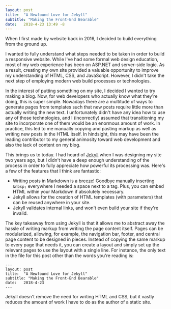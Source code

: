 ```yaml
---
layout: post
title:  "A Newfound Love for Jekyll"
subtitle: "Making the Front-End Bearable"
date:   2018-4-23 13:49 -8
---
```

When I first made by website back in 2016, I decided to build everything from the ground up.

I wanted to fully understand what steps needed to be taken in order to build a responsive website.
While I've had some formal web design education, most of my web experience has been on ASP.NET and server-side logic.
As a result, creating my own site provided a valuable opportunity to improve my understanding of HTML, CSS, and JavaScript.
However, I didn't take the next step of employing modern web build processes or technologies.

In the interest of putting something on my site, I decided I wanted to try making a blog.
Now, for web developers who actually know what they're doing, this is super simple.
Nowadays there are a multitude of ways to generate pages from templates such that new posts require little more than actually writing the new text.
I unfortunately didn't have any idea how to use any of those technologies, and I (incorrectly) assumed that transitioning my site to incorporate one of them would be an enormous amount of work.
In practice, this led to me manually copying and pasting markup as well as writing new posts in the HTML itself.
In hindsight, this may have been the leading contributor to my general animosity toward web development and also the lack of content on my blog.

This brings us to today. I had heard of [Jekyll][Jekyll] when I was designing my site two years ago, but I didn't have a deep enough understanding of the process in order to fully appreciate how powerful its processing was.
Here's a few of the features that I think are fantastic:
- Writing posts in Markdown is a breeze! Goodbye manually inserting `&nbsp;` everywhere I needed a space next to a tag. Plus, you can embed HTML within your Markdown if absolutely necessary.
- Jekyll allows for the creation of HTML templates (with parameters) that can be reused anywhere in your site.
- Jekyll validates internal links, and won't even build your site if they're invalid.

The key takeaway from using Jekyll is that it allows me to abstract away the hassle of writing markup from writing the page content itself.
Pages can be modularized, allowing, for example, the navigation bar, footer, and central page content to be designed in pieces.
Instead of copying the same markup to every page that needs it, you can create a layout and simply set up the relevant pages to use the layout with a single line.
For instance, the only text in the file for this post other than the words you're reading is:
```
---
layout: post
title:  "A Newfound Love for Jekyll"
subtitle: "Making the Front-End Bearable"
date:   2018-4-23
---
```
Jekyll doesn't remove the need for writing HTML and CSS, but it vastly reduces the amount of work I have to do as the author of a static site. 

[Jekyll]: https://jekyllrb.com